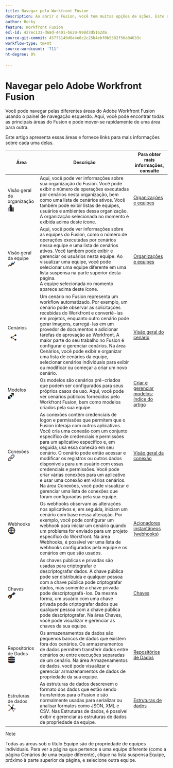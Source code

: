 ```yaml
---
title: Navegar pelo Workfront Fusion
description: Ao abrir o Fusion, você tem muitas opções de ações. Este artigo ajuda você a entender para onde ir a partir daqui.
author: Becky
feature: Workfront Fusion
exl-id: 427ec131-d68d-4401-b620-998d3d5162da
source-git-commit: 45775149d8e4e8c2c25b4ebf0b5392f56a04633c
workflow-type: tm+mt
source-wordcount: '711'
ht-degree: 0%

---
```


# Navegar pelo Adobe Workfront Fusion

Você pode navegar pelas diferentes áreas do Adobe Workfront Fusion usando o painel de navegação esquerdo. Aqui, você pode encontrar todas as principais áreas do Fusion e pode mover-se rapidamente de uma área para outra.

Este artigo apresenta essas áreas e fornece links para mais informações sobre cada uma delas.

| Área | Descrição | Para obter mais informações, consulte |
|---|---|---|
| Visão geral da organização <br> ![Ícone de organização](assets/org-icon.png) | Aqui, você pode ver informações sobre sua organização do Fusion. Você pode exibir o número de operações executadas por cenários nesta organização, bem como uma lista de cenários ativos. Você também pode exibir listas de equipes, usuários e ambientes dessa organização.<br>A organização selecionada no momento é exibida acima deste ícone. | [Organizações e equipes](/help/workfront-fusion/set-up-and-manage-workfront-fusion/set-up-and-manage-orgs-and-teams/set-up-orgs-teams-and-users/org-and-team-overview.md) |
| Visão geral da equipe <br> ![Ícone da equipe](assets/team-icon.png) | Aqui, você pode ver informações sobre as equipes do Fusion, como o número de operações executadas por cenários nessa equipe e uma lista de cenários ativos. Você também pode exibir e gerenciar os usuários nesta equipe. Ao visualizar uma equipe, você pode selecionar uma equipe diferente em uma lista suspensa na parte superior desta página.<br>A equipe selecionada no momento aparece acima deste ícone. | [Organizações e equipes](/help/workfront-fusion/set-up-and-manage-workfront-fusion/set-up-and-manage-orgs-and-teams/set-up-orgs-teams-and-users/org-and-team-overview.md) |
| Cenários <br> ![Ícone de cenários](assets/scenarios-icon.png) | Um cenário no Fusion representa um workflow automatizado. Por exemplo, um cenário pode observar as solicitações recebidas do Workfront e convertê-las em projetos, enquanto outro cenário pode gerar imagens, carregá-las em um provedor de documentos e adicionar tarefas de aprovação ao Workfront. A maior parte do seu trabalho no Fusion é configurar e gerenciar cenários. Na área Cenários, você pode exibir e organizar uma lista de cenários da equipe, selecionar cenários individuais para exibir ou modificar ou começar a criar um novo cenário. | [Visão geral do cenário](/help/workfront-fusion/get-started-with-fusion/understand-fusion/scenario-overview.md) |
| Modelos <br> ![Ícone de modelos](assets/templates-icon.png) | Os modelos são cenários pré-criados que podem ser configurados para seus próprios casos de uso. Aqui, você pode ver cenários públicos fornecidos pelo Workfront Fusion, bem como modelos criados pela sua equipe. | [Criar e gerenciar modelos: índice do artigo](/help/workfront-fusion/create-and-manage-templates/create-manage-templates-toc.md) |
| Conexões <br> ![Ícone de Conexões](assets/connections-icon.png) | As conexões contêm credenciais de logon e permissões que permitem que o Fusion interaja com outros aplicativos. Você cria uma conexão com um conjunto específico de credenciais e permissões para um aplicativo específico e, em seguida, usa essa conexão em seu cenário. O cenário pode então acessar e modificar os registros ou outros dados disponíveis para um usuário com essas credenciais e permissões. Você pode criar várias conexões para um aplicativo e usar uma conexão em vários cenários. Na área Conexões, você pode visualizar e gerenciar uma lista de conexões que foram configuradas pela sua equipe. | [Visão geral da conexão](/help/workfront-fusion/get-started-with-fusion/understand-fusion/connection-overview.md) |
| Webhooks <br> ![Ícone de Webhooks](assets/webhooks-icon.png) | Os webhooks observam as alterações nos aplicativos e, em seguida, iniciam um cenário com base nessa alteração. Por exemplo, você pode configurar um webhook para iniciar um cenário quando um problema for enviado para um projeto específico do Workfront. Na área Webhooks, é possível ver uma lista de webhooks configurados pela equipe e os cenários em que são usados. | [Acionadores instantâneos (webhooks)](/help/workfront-fusion/references/modules/webhooks-reference.md) |
| Chaves <br> ![Ícone de chaves](assets/keys-icon.png) | As chaves públicas e privadas são usadas para criptografar e descriptografar dados. A chave pública pode ser distribuída e qualquer pessoa com a chave pública pode criptografar dados, mas somente a chave privada pode descriptografá-los. Da mesma forma, um usuário com uma chave privada pode criptografar dados que qualquer pessoa com a chave pública pode descriptografar. Na área Chaves, você pode visualizar e gerenciar as chaves da sua equipe. | [Chaves](/help/workfront-fusion/references/modules/keys.md) |
| Repositórios de Dados <br> ![Ícone de armazenamentos de dados](assets/data-store-icon.png) | Os armazenamentos de dados são pequenos bancos de dados que existem fora dos cenários. Os armazenamentos de dados permitem transferir dados entre cenários ou entre execuções separadas de um cenário. Na área Armazenamentos de dados, você pode visualizar e gerenciar armazenamentos de dados de propriedade da sua equipe. | [Repositórios de Dados](/help/workfront-fusion/create-scenarios/map-data/data-stores.md) |
| Estruturas de dados <br> ![Ícone de estruturas de dados](assets/data-structure-icon.png) | As estruturas de dados descrevem o formato dos dados que estão sendo transferidos para o Fusion e são normalmente usadas para serializar ou analisar formatos como JSON, XML e CSV. Nas Estruturas de dados, é possível exibir e gerenciar as estruturas de dados de propriedade da equipe. | [Estruturas de dados](/help/workfront-fusion/references/mapping-panel/data-types/data-structures.md) |

>[!NOTE]
>
>Todas as áreas sob o título Equipe são de propriedade de equipes individuais. Para ver a página que pertence a uma equipe diferente (como a página Cenários de uma equipe diferente), clique na lista suspensa Equipe, próximo à parte superior da página, e selecione outra equipe.
